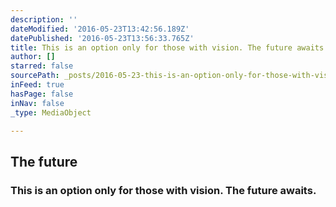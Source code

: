 ```yaml
---
description: ''
dateModified: '2016-05-23T13:42:56.189Z'
datePublished: '2016-05-23T13:56:33.765Z'
title: This is an option only for those with vision. The future awaits.
author: []
starred: false
sourcePath: _posts/2016-05-23-this-is-an-option-only-for-those-with-vision-the-future-awa.md
inFeed: true
hasPage: false
inNav: false
_type: MediaObject

---
```

<article style=""><h1>The future</h1></article>

### This is an option only for those with vision. The future awaits.